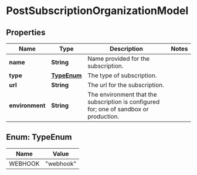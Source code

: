 

# PostSubscriptionOrganizationModel


## Properties

| Name | Type | Description | Notes |
|------------ | ------------- | ------------- | -------------|
|**name** | **String** | Name provided for the subscription. |  |
|**type** | [**TypeEnum**](#TypeEnum) | The type of subscription. |  |
|**url** | **String** | The url for the subscription. |  |
|**environment** | **String** | The environment that the subscription is configured for; one of sandbox or production. |  |



## Enum: TypeEnum

| Name | Value |
|---- | -----|
| WEBHOOK | &quot;webhook&quot; |



